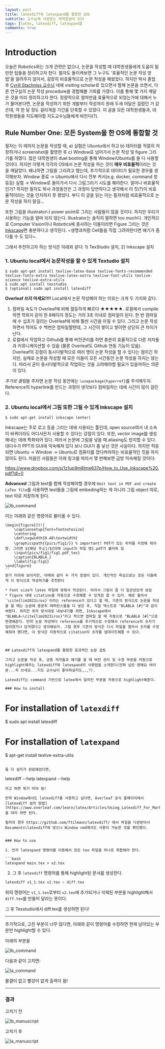 ```yaml
---
layout: post
title: latexdiff와 latexpand를 활용한 검토
subtitle: 교수님께 사랑받는 대학원생이 되자
tags: [latex, latexdiff, latexpand]
comments: true
---
```


# Introduction

오늘은 Robotics와는 크게 관련은 없으나, 논문을 작성할 때 대학원생들에게 도움이 될만한 팁들을 정리하고자 한다. 필자도 돌이켜보면 그 누구도 '효율적인 논문 작성 방법'을 알려주지 않아서, 굉장히 비효율적으로 논문 작성을 해왔었다. 
하지만 박사 졸업 후 [Cyrill Stachniss 교수님](https://www.ipb.uni-bonn.de/) 네에 visiting scholar로 있으면서 함께 논문을 쓰면서, 다른 연구실의 논문 작성 procedure을 경험해볼 기회를 가졌다.
이를 통해 몇 가지 깨달은 것을 미리 정리하고자 한다. 정량적으로 얼마만큼 효율적으로 되었는가에 대해서 누가 물어본다면, 논문을 작성하기 위한 개발부터 작성까지 원래 두세 어달은 걸렸던 거 같은데, 약 한 달 정도 걸리게끔 기간을 단축할 수 있었다.
이 글을 모든 대학원생들과, 대학원생들을 지도해야할 지도교수님들에게 바친다(?). 

## Rule Number One: 모든 System을 한 OS에 통합할 것

필자는 이 때까지 논문을 작성할 때, a) 실험은 Ubuntu에서 하고 b) 데이터를 적절히 저장하거나 screenshot을 촬영한 후 c) Window로 넘어가서 논문 작성 및 figure 그리기를 하였다.
많은 대학원생이 duel booting을 통해 Window/Ubuntu를 둘 다 사용할 것이다. 
하지만 이렇게 각각의 OS에서 논문 작성을 하는 것이 **매우 비효율적**이라는 것을 깨달았다. 왜냐하면 그림을 그리려고 했는데, 추가적으로 데이터가 필요한 경우를 생각해보자. Window 종료 → Ubuntu에서 다시 전부 켜서(e.g. docker, command 창 등등) 실험 → Window로 돌아가서 다시 그림그리기 시도를 해야한다. 얼마나 비효율적인가? 하지만 필자도 박사 과정동안은 그 과정이 당연하다고 생각해서 이 짓(?)이 비효율적이라는 것을 인지하지 못 했었다. 부디 이 글을 읽는 이는 필자처럼 비효율적으로 논문 작성을 하지 말길...

또한 그림을 illustrator나 power point로 그리는 사람들이 많을 것이다. 하지만 우리가 사용하는 기능을 얼마 되지 않는다. Illustrator는 솔직히 말하면 too much다. 개인적으로 Computer Vision이나 Robotics에 종사하는 이들이라면 Figure 그리는 것은 [Inkscape](https://inkscape.org/)면 충분하다고 생각된다. ~생명과처럼 Cell들을 직접 그려야한다면 얘기가 좀 다를 수 도 있다~.

그래서 추천하고자 하는 방식은 아래와 같다: 1) TexStudio 설치, 2) Inkscape 설치

### 1. Ubuntu local에서 논문작성을 할 수 있게 Textudio 설치

```
$ sudo apt-get install texlive-latex-base texlive-fonts-recommended texlive-fonts-extra texlive-latex-extra texlive-font-utils texlive-science texlive-extra-utils
$ sudo apt install texstudio
$ (optional) sudo apt install latexdiff
```    
**Overleaf 쓰지 마세요!!!!** Local에서 논문 작성해야 하는 이유는 크게 두 가지와 같다.

1. 컴파일 속도가 Overleaf에 비해 월등하게 빠르다 ★★★★★. 로컬에서 compile하면 학회지 같이 한 8페이지 정도는 거의 3초 이내로 컴파일이 된다. 한 번 컴파일에 수 십초가 걸리는 Overleaf에 비해 훨씬 시간을 아낄 수 있다. 그리고 논문 작성하면서 적어도 수 백번은 컴파일할텐데, 그 시간이 쌓이고 쌓이면 상당히 큰 차이가 난다.
2. 로컬에서 작업하고 Github를 통해 버전관리를 하면 충분히 효율적으로 다른 저자들과 커뮤니케이션할 수 있음 (물론 Overleaf도 Github 연동 기능이 있음). Overleaf의 강점이 동시다발적으로 여러 명이 논문 작성을 할 수 있다는 점이긴 하지만, 실제로 논문을 작성할 때 모든 이들이 모든 시간동안 논문 작성을 하지는 않는다. 따라서 굳이 동시다발적으로 작업하는 것을 고려해야할 필요가 있을까하는 의문이 있다.

*추가로 꿀팁*을 주자면 논문 작성 동안에는 `\usepackage{hyperref}`를 주석해두자. Reference의 hyperlink를 만드는 과정이 생각보다 컴파일하는 데에 시간이 많이 걸린다.


### 2. Ubuntu local에서 그림 또한 그릴 수 있게 Inkscape 설치

```
$ sudo apt-get install inkscape (enter)
```

Inkscape는 주로 로고 등을 그리는 데에 사용되는 툴인데, open source여서 내 소속이 바뀌더라도 어디서든지 사용할 수 있다는 강점이 있다. 또한, vector image를 생성해내는 데에 특화되어 있다. 따라서 논문에 그림을 넣을 때 aliasing도 방지할 수 있다. 대다수가 PPT의 GUI에 익숙해져 있다 보니 GUI가 좀 낯선 것은 사실이다. 하지만 적응되면 Ubuntu → Window → Ubuntu로 컴퓨터를 껐다켜야하는 비효율적인 짓을 하지 않아도 된다. 처음인 사람들은 아래 링크를 따라서 몇 번해보면 금방 익숙해질 것이다: 

https://www.dropbox.com/s/1z1up9m8tme637p/How_to_Use_Inkscape%20.pdf?dl=0

**Advanced** 그림과 text를 함께 작성해야할 경우에 `Omit text in PDF and create LaTex file`를 사용하면 text들을 그림에 embeding하는 게 아니라 그림 object 따로, text 따로 저장하게 된다.

![lb_command](../img/inkscape_option.png)

이는 아래와 같은 명령어로 불러올 수 있다.
```
\begin{figure}[t!]
	\captionsetup{font=footnotesize}
	\centering
	\def\svgwidth{0.48\textwidth}
	\graphicspath{{pics/fig1/}} % important! Pdf가 있는 위치를 지정해 줘야 함. 그러면 ${해당 주소}/${아래 input의 파일 명}.pdf가 불러와 짐
	\input{pics/fig1/fig1.pdf_tex}
	\caption{BLABLA.}
	\label{fig:fig1}
\end{figure}
``
뭔가 어려워 보이지만, 아래와 같이 두 가지 장점이 있다. 개인적인 욕심으로는 모든 이들에게 이 방식으로 작성하기를 추천한다

* Font size가 latex 파일에 맞춰서 작성된다. 따라서 그림이 좀 더 일관성있게 보임
* Figure 내에 citation을 자동으로 수정해줄 수 있게끔 할 수 있다. 예로 들어서 `\cite{lim2023iros}`이라는 reference가 있다고 할 때, 기존의 방식으로 논문을 작성을 할 때는 논문에 충분히 레퍼런스들을 다 넣은 후, 직접 텍스트로 "BLABLA [#]"과 같이 써줬다. 하지만 위의 방식대로 내보내기를 하면, Inkscape에서 "BLABLA~\cite{lim2023iros}"라고 적으면 컴파일 할 때 자동으로 "BLABLA [#]"으로 변경해준다. 만약 논문 작성하다 reference를 추가적으로 수정해서 reference의 숫자가 밀려졌거나 당겨졌다고 생각해보자. 그럴 경우 기존의 방식은 다시 파일을 열어서 숫자를 수정해줘야 했다면, 이 방식은 자동적으로 citation의 숫자를 업데이트해줄 수 있다.



## Latexdiff과 latexpand를 활용한 효과적인 논문 검토

그리고 논문을 작성 후, 공동 저자들과 얘기를 할 때 버전 관리 및 수정 부분을 자동으로 highlight해주는 latexdiff와 latexpand의 사용법을 소개한다(진짜 넘모 편해요 여러분...꼭 쓰세요...지도 교수님이 좋아하실지도,,,?).

Latexdiff는 command 기반으로 latex에서 달라진 부분을 자동으로 highlight해준다.

### How to install

```
# For installation of `latexdiff`
$ sudo apt install latexdiff
# For installation of `latexpand`
$ apt-get install texlive-extra-utils
```

둘 다 설치가 완료돼었다면, 
```
latexdiff --help
latexpand --help
```
라고 하면 뭐가 떠야 됨!

만약 Window에서도 latexdiff를 사용하고 싶다면, Overleaf 공식 홈페이지에서 [latexdiff 설치 방법](https://www.overleaf.com/learn/latex/Articles/Using_Latexdiff_For_Marking_Changes_To_Tex_Documents)을 따라 하면 된다.

필자의 경우 https://github.com/ftilmann/latexdiff/ 에서 파일을 다운받아서 Documents\latexdiff에 넣으니 Window cmd에서도 사용이 가능한 것을 확인했다.


### How to use

1. 먼저 latexpand 명령어를 이용해서 모든 tex 파일을 하나로 취합해야 한다.

```bash
latexpand main.tex > v2.tex
```

2. 그 후 `latexdiff` 명령어를 통해 highlight된 문서를 생성한다. 

```bash
latexdiff v1_1.tex v2.tex > diff.tex
```

위의 명령어는 `v1_1.tex`로부터 `v2.tex`에 추가되거나 삭제된 부분을 highlight해서 `diff.tex`를 만들어 달라는 뜻이다.

그 후 Texstudio에서 diff.tex를 생성하면 된다!

---
추가적으로, 고친 부분이 너무 많다면, 아래와 같이 명령어를 수정하면 현재 남아있는 부분만 highlight할 수 있다.

아래의 부분을 

![lb_command](../img/latexdiff_before_command.png)

다음과 같이 고치면:

![la_command](../img/latexdiff_after_command.png)

물결이 없고 빨강이 없게 출력이 됨! 

---

### 결과

고치기 전

![lb_manuscript](../img/latexdiff_before_manuscript.png)

고치기 후

![la_manuscript](../img/latexdiff_after_manuscript.png)
